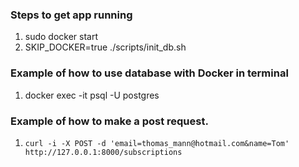 ### Steps to get app running

1. sudo docker start <container-ID>
2. SKIP_DOCKER=true ./scripts/init_db.sh

### Example of how to use database with Docker in terminal

1. docker exec -it <container-ID> psql -U postgres

### Example of how to make a post request.

1. ```curl -i -X POST -d 'email=thomas_mann@hotmail.com&name=Tom' http://127.0.0.1:8000/subscriptions```
